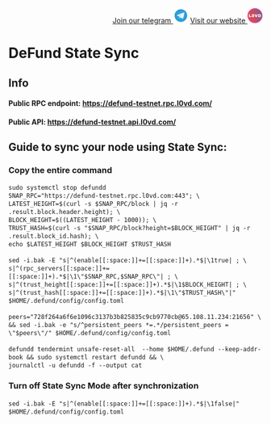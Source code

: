 <p style="font-size:14px" align="right">
<a href="https://t.me/L0vd_staking" target="_blank">Join our telegram <img src="https://raw.githubusercontent.com/L0vd/screenshots/main/Telegram_logo.png" width="30"/></a>
<a href="https://l0vd.com/" target="_blank">Visit our website <img src="https://raw.githubusercontent.com/L0vd/screenshots/main/L0vd.png" width="30"/></a>
</p>


# DeFund State Sync

## Info
#### Public RPC endpoint: https://defund-testnet.rpc.l0vd.com/
#### Public API: https://defund-testnet.api.l0vd.com/

## Guide to sync your node using State Sync:

### Copy the entire command
```
sudo systemctl stop defundd
SNAP_RPC="https://defund-testnet.rpc.l0vd.com:443"; \
LATEST_HEIGHT=$(curl -s $SNAP_RPC/block | jq -r .result.block.header.height); \
BLOCK_HEIGHT=$((LATEST_HEIGHT - 1000)); \
TRUST_HASH=$(curl -s "$SNAP_RPC/block?height=$BLOCK_HEIGHT" | jq -r .result.block_id.hash); \
echo $LATEST_HEIGHT $BLOCK_HEIGHT $TRUST_HASH

sed -i.bak -E "s|^(enable[[:space:]]+=[[:space:]]+).*$|\1true| ; \
s|^(rpc_servers[[:space:]]+=[[:space:]]+).*$|\1\"$SNAP_RPC,$SNAP_RPC\"| ; \
s|^(trust_height[[:space:]]+=[[:space:]]+).*$|\1$BLOCK_HEIGHT| ; \
s|^(trust_hash[[:space:]]+=[[:space:]]+).*$|\1\"$TRUST_HASH\"|" $HOME/.defund/config/config.toml

peers="728f264a6f6e1096c3137b3b825835c9cb9770cb@65.108.11.234:21656" \
&& sed -i.bak -e "s/^persistent_peers *=.*/persistent_peers = \"$peers\"/" $HOME/.defund/config/config.toml 

defundd tendermint unsafe-reset-all  --home $HOME/.defund --keep-addr-book && sudo systemctl restart defundd && \
journalctl -u defundd -f --output cat
```

### Turn off State Sync Mode after synchronization
```
sed -i.bak -E "s|^(enable[[:space:]]+=[[:space:]]+).*$|\1false|" $HOME/.defund/config/config.toml
```
